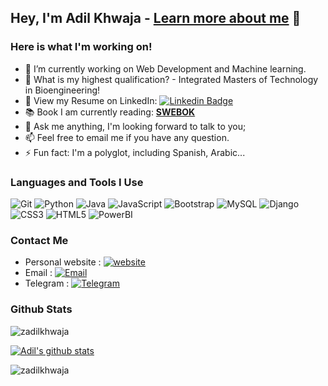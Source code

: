 ## Hey, I'm Adil Khwaja - **[Learn more about me](https://www.linkedin.com/in/zadilkhwaja)** 👋


### Here is what I'm working on!  

- 🔭 I’m currently working on Web Development and Machine learning.
- 🤔 What is my highest qualification? - Integrated Masters of Technology in Bioengineering! 
- 📄 View my Resume on LinkedIn: [![Linkedin Badge](https://img.shields.io/badge/Adil_Khwaja-blue?style=flat-square&logo=Linkedin&logoColor=white&link=https://www.linkedin.com/in/sanket-patil-b4134362/)](https://www.linkedin.com/in/zadilkhwaja)
- 📚 Book I am currently reading: **[SWEBOK](https://www.computer.org/education/bodies-of-knowledge/software-engineering)**
- 💬 Ask me anything, I'm looking forward to talk to you;
- 📫 Feel free to email me if you have any question. 
- ⚡ Fun fact: I'm a polyglot, including Spanish, Arabic...


### Languages and Tools I Use

![Git](https://img.shields.io/badge/Git-F05032?style=flat-square&logo=Git&logoColor=white)
![Python](https://img.shields.io/badge/Python-3776AB?style=flat-square&logo=Python&logoColor=white)
![Java](https://img.shields.io/badge/Java-%23ED8B00.svg?&style=flat-square&logo=Java&logoColor=white)
![JavaScript](https://img.shields.io/badge/JavaScript-F7DF1E?style=flat-square&logo=JavaScript&logoColor=white)
![Bootstrap](https://img.shields.io/badge/Bootstrap%20-%23563D7C.svg?&style=flat-square&logo=bootstrap&logoColor=white)
![MySQL](https://img.shields.io/badge/MySQL-%2300f.svg?&style=flat-square&logo=mysql&logoColor=white)
![Django](https://img.shields.io/badge/Django-092E20.svg?&style=flat-square&logo=django&logoColor=white)
![CSS3](https://img.shields.io/badge/CSS3-3776AB.svg?&style=flat-square&logo=CSS3&logoColor=white)
![HTML5](https://img.shields.io/badge/HTML5-F05032.svg?&style=flat-square&logo=HTML5&logoColor=white)
![PowerBI](https://img.shields.io/badge/PowerBI-F7DF1E.svg?&style=flat-square&logo=powerbi&logoColor=white)


### Contact Me

- Personal website : [![website](https://img.shields.io/badge/Adil_Portfolio-3693F3?style=flat-square&logo=icloud&logoColor=white)](https://zadilkhwaja.github.io/Adil_Portfolio/)
- Email : [![Email](https://img.shields.io/badge/zadilkhwaja@gmail.com-D14836?style=flat-square&logo=gmail&logoColor=white)](mailto:zadilkhwaja@gmail.com)
- Telegram : [![Telegram](https://img.shields.io/badge/zakhwaja-blue?style=flat-square&logo=telegram&logoColor=white)](https://t.me/zakhwaja)


### Github Stats

<p align="left"> <img src="https://komarev.com/ghpvc/?username=zadilkhwaja&label=Profile%20views&color=0e75b6&style=flat" alt="zadilkhwaja" /> </p>

[![Adil's github stats](https://github-readme-stats.vercel.app/api?username=zadilkhwaja)](https://github.com/zadilkhwaja/github-readme-stats)

<p><img align="center" src="https://github-readme-streak-stats.herokuapp.com/?user=zadilkhwaja&" alt="zadilkhwaja" /></p>
